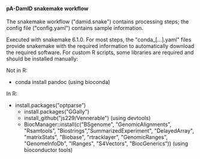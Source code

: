 #### pA-DamID snakemake workflow

The snakemake workflow ("damid.snake") contains processing steps; the config file ("config.yaml") contains sample information.

Executed with snakemake 6.1.0. For most steps, the "conda_[...].yaml" files provide snakemake with the required information to automatically download the required software. For custom R scripts, some libraries are required and should be installed manually:  

Not in R:

  * conda install pandoc (using bioconda)
	
In R:

  * install.packages("optparse”)
	* install.packages("GGally")
	* install_github("js229/Vennerable") (using devtools)
	* BiocManager::install(c("BSgenome", "GenomicAlignments", "Rsamtools", "Biostrings","SummarizedExperiment", "DelayedArray", "matrixStats", "Biobase", "rtracklayer", "GenomicRanges", "GenomeInfoDb", "IRanges", "S4Vectors", "BiocGenerics”)) (using bioconductor tools)

